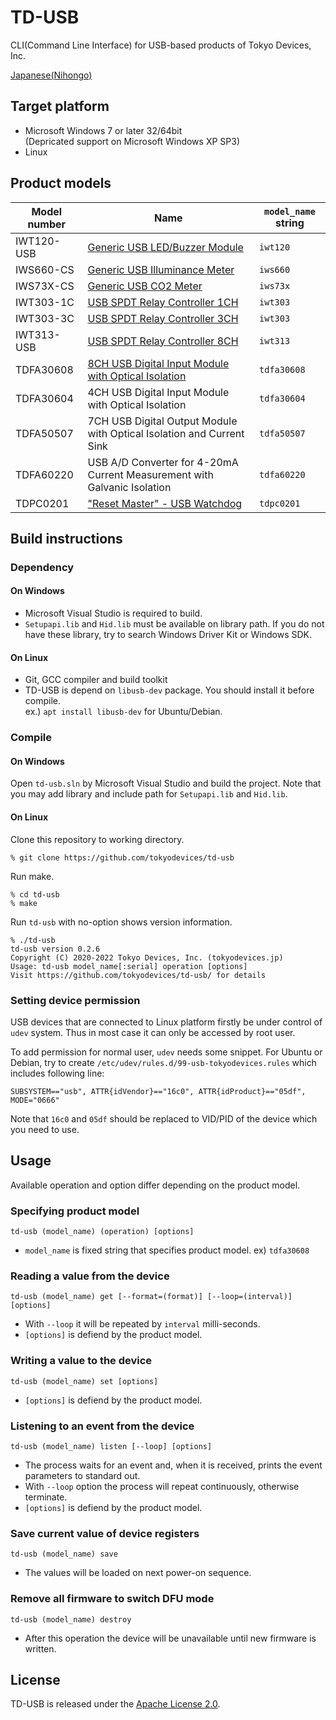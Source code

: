# TD-USB

CLI(Command Line Interface) for USB-based products of Tokyo Devices, Inc.

[Japanese(Nihongo)](README_ja.md)

## Target platform

- Microsoft Windows 7 or later 32/64bit  
  (Depricated support on Microsoft Windows XP SP3)
- Linux


## Product models

|Model number|Name|`model_name` string|
|-------|-----|---------------|
|IWT120-USB|[Generic USB LED/Buzzer Module](https://tokyodevices.com/items/201)|`iwt120`|
|IWS660-CS|[Generic USB Illuminance Meter](https://tokyodevices.com/items/228)|`iws660`|
|IWS73X-CS|[Generic USB CO2 Meter](https://tokyodevices.com/items/205)|`iws73x`|
|IWT303-1C|[USB SPDT Relay Controller 1CH](https://tokyodevices.com/items/148)|`iwt303`|
|IWT303-3C|[USB SPDT Relay Controller 3CH](https://tokyodevices.com/items/149)|`iwt303`|
|IWT313-USB|[USB SPDT Relay Controller 8CH](https://tokyodevices.com/items/149)|`iwt313`|
|TDFA30608|[8CH USB Digital Input Module with Optical Isolation](https://tokyodevices.com/items/284)|`tdfa30608`|
|TDFA30604|4CH USB Digital Input Module with Optical Isolation|`tdfa30604`|
|TDFA50507|7CH USB Digital Output Module with Optical Isolation and Current Sink |`tdfa50507`|
|TDFA60220|USB A/D Converter for 4-20mA Current Measurement with Galvanic Isolation|`tdfa60220`|
|TDPC0201|["Reset Master" - USB Watchdog](https://tokyodevices.com/items/288)|`tdpc0201`|


## Build instructions

### Dependency

#### On Windows

- Microsoft Visual Studio is required to build.
- `Setupapi.lib` and `Hid.lib` must be available on library path. 
If you do not have these library, try to search Windows Driver Kit or Windows SDK. 

#### On Linux

- Git, GCC compiler and build toolkit
- TD-USB is depend on `libusb-dev` package. You should install it before compile.  
   ex.) `apt install libusb-dev` for Ubuntu/Debian.

### Compile

#### On Windows

Open `td-usb.sln` by Microsoft Visual Studio and build the project.
Note that you may add library and include path for `Setupapi.lib` and `Hid.lib`.

#### On Linux

Clone this repository to working directory. 


    % git clone https://github.com/tokyodevices/td-usb


Run make.


    % cd td-usb
    % make


Run `td-usb` with no-option shows version information.


    % ./td-usb
    td-usb version 0.2.6
    Copyright (C) 2020-2022 Tokyo Devices, Inc. (tokyodevices.jp)
    Usage: td-usb model_name[:serial] operation [options]
    Visit https://github.com/tokyodevices/td-usb/ for details


### Setting device permission

USB devices that are connected to Linux platform firstly be under control of `udev` system.
Thus in most case it can only be accessed by root user. 

To add permission for normal user, `udev` needs some snippet. 
For Ubuntu or Debian, try to create `/etc/udev/rules.d/99-usb-tokyodevices.rules` which includes following line:

    SUBSYSTEM=="usb", ATTR{idVendor}=="16c0", ATTR{idProduct}=="05df", MODE="0666"

Note that `16c0` and `05df` should be replaced to VID/PID of the device which you need to use. 


## Usage

Available operation and option differ depending on the product model.


### Specifying product model

    td-usb (model_name) (operation) [options]

- `model_name` is fixed string that specifies product model. ex) `tdfa30608`


### Reading a value from the device

    td-usb (model_name) get [--format=(format)] [--loop=(interval)] [options]

- With `--loop` it will be repeated by `interval` milli-seconds.
- `[options]` is defiend by the product model.

### Writing a value to the device

    td-usb (model_name) set [options]

- `[options]` is defiend by the product model.


### Listening to an event from the device

    td-usb (model_name) listen [--loop] [options]

- The process waits for an event and, when it is received, prints the event parameters to standard out.
- With `--loop` option the process will repeat continuously, otherwise terminate.
- `[options]` is defiend by the product model.


### Save current value of device registers

    td-usb (model_name) save

- The values will be loaded on next power-on sequence.


### Remove all firmware to switch DFU mode

    td-usb (model_name) destroy

- After this operation the device will be unavailable until new firmware is written.




## License

TD-USB is released under the [Apache License 2.0](https://www.apache.org/licenses/LICENSE-2.0).

